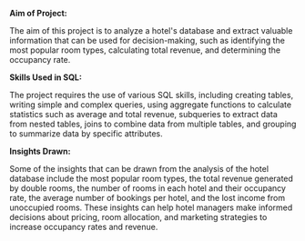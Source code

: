 **Aim of Project:**

The aim of this project is to analyze a hotel's database and extract valuable information that can be used for decision-making, such as identifying the most popular room types, calculating total revenue, and determining the occupancy rate.

**Skills Used in SQL:**

The project requires the use of various SQL skills, including creating tables, writing simple and complex queries, using aggregate functions to calculate statistics such as average and total revenue, subqueries to extract data from nested tables, joins to combine data from multiple tables, and grouping to summarize data by specific attributes.

**Insights Drawn:**

Some of the insights that can be drawn from the analysis of the hotel database include the most popular room types, the total revenue generated by double rooms, the number of rooms in each hotel and their occupancy rate, the average number of bookings per hotel, and the lost income from unoccupied rooms. 
These insights can help hotel managers make informed decisions about pricing, room allocation, and marketing strategies to increase occupancy rates and revenue.
